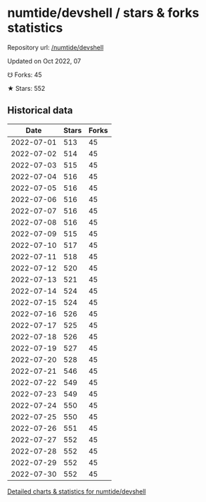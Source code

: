 # numtide/devshell / stars & forks statistics

Repository url: [/numtide/devshell](https://github.com/numtide/devshell)

Updated on Oct 2022, 07

☋ Forks: 45

★ Stars: 552

## Historical data
| Date | Stars | Forks |
|------|-------|-------|
| 2022-07-01 | 513 | 45 | 
| 2022-07-02 | 514 | 45 | 
| 2022-07-03 | 515 | 45 | 
| 2022-07-04 | 516 | 45 | 
| 2022-07-05 | 516 | 45 | 
| 2022-07-06 | 516 | 45 | 
| 2022-07-07 | 516 | 45 | 
| 2022-07-08 | 516 | 45 | 
| 2022-07-09 | 515 | 45 | 
| 2022-07-10 | 517 | 45 | 
| 2022-07-11 | 518 | 45 | 
| 2022-07-12 | 520 | 45 | 
| 2022-07-13 | 521 | 45 | 
| 2022-07-14 | 524 | 45 | 
| 2022-07-15 | 524 | 45 | 
| 2022-07-16 | 526 | 45 | 
| 2022-07-17 | 525 | 45 | 
| 2022-07-18 | 526 | 45 | 
| 2022-07-19 | 527 | 45 | 
| 2022-07-20 | 528 | 45 | 
| 2022-07-21 | 546 | 45 | 
| 2022-07-22 | 549 | 45 | 
| 2022-07-23 | 549 | 45 | 
| 2022-07-24 | 550 | 45 | 
| 2022-07-25 | 550 | 45 | 
| 2022-07-26 | 551 | 45 | 
| 2022-07-27 | 552 | 45 | 
| 2022-07-28 | 552 | 45 | 
| 2022-07-29 | 552 | 45 | 
| 2022-07-30 | 552 | 45 | 


[Detailed charts & statistics for numtide/devshell](https://reviewgithub.com/rep/numtide/devshell)
